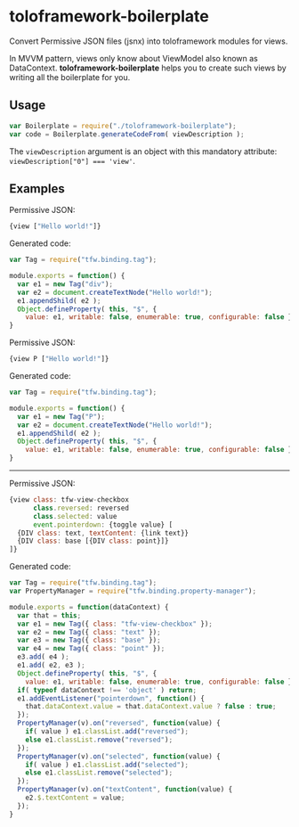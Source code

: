 # toloframework-boilerplate
Convert Permissive JSON files (jsnx) into toloframework modules for views.

In MVVM pattern, views only know about ViewModel also known as DataContext.
**toloframework-boilerplate** helps you to create such views by writing all the boilerplate for you.

## Usage
```js
var Boilerplate = require("./toloframework-boilerplate");
var code = Boilerplate.generateCodeFrom( viewDescription );
```

The `viewDescription` argument is an object with this mandatory attribute: `viewDescription["0"] === 'view'`.

## Examples
Permissive JSON:
```js
{view ["Hello world!"]}
```
Generated code:
```js
var Tag = require("tfw.binding.tag");

module.exports = function() {
  var e1 = new Tag("div");
  var e2 = document.createTextNode("Hello world!");
  e1.appendShild( e2 );
  Object.defineProperty( this, "$", {
    value: e1, writable: false, enumerable: true, configurable: false } );
}
```
Permissive JSON:
```js
{view P ["Hello world!"]}
```
Generated code:
```js
var Tag = require("tfw.binding.tag");

module.exports = function() {
  var e1 = new Tag("P");
  var e2 = document.createTextNode("Hello world!");
  e1.appendShild( e2 );
  Object.defineProperty( this, "$", {
    value: e1, writable: false, enumerable: true, configurable: false } );
}
```
----
Permissive JSON:
```js
{view class: tfw-view-checkbox
      class.reversed: reversed
      class.selected: value
      event.pointerdown: {toggle value} [
  {DIV class: text, textContent: {link text}}
  {DIV class: base [{DIV class: point}]}
]}
```
Generated code:
```js
var Tag = require("tfw.binding.tag");
var PropertyManager = require("tfw.binding.property-manager");

module.exports = function(dataContext) {
  var that = this;
  var e1 = new Tag({ class: "tfw-view-checkbox" });
  var e2 = new Tag({ class: "text" });
  var e3 = new Tag({ class: "base" });
  var e4 = new Tag({ class: "point" });
  e3.add( e4 );
  e1.add( e2, e3 );
  Object.defineProperty( this, "$", {
    value: e1, writable: false, enumerable: true, configurable: false } );    
  if( typeof dataContext !== 'object' ) return;
  e1.addEventListener("pointerdown", function() {
    that.dataContext.value = that.dataContext.value ? false : true;
  });  
  PropertyManager(v).on("reversed", function(value) {
    if( value ) e1.classList.add("reversed");
    else e1.classList.remove("reversed");
  });
  PropertyManager(v).on("selected", function(value) {
    if( value ) e1.classList.add("selected");
    else e1.classList.remove("selected");
  });
  PropertyManager(v).on("textContent", function(value) {
    e2.$.textContent = value;
  });
}
```

